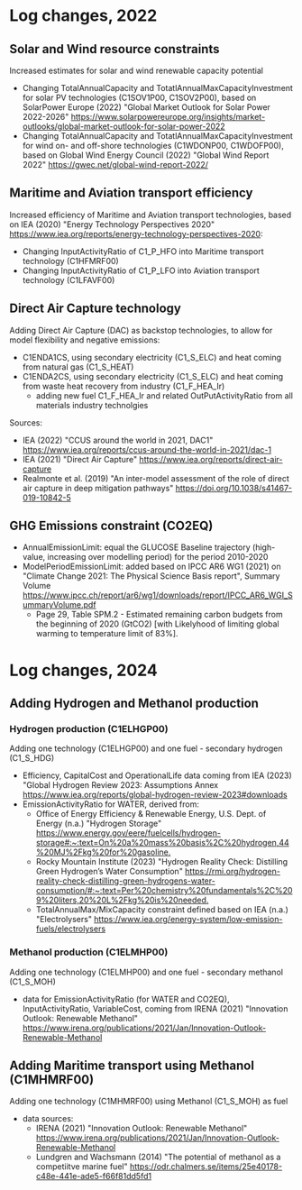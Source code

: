 # Log changes, 2022
## Solar and Wind resource constraints
Increased estimates for solar and wind renewable capacity potential
- Changing TotalAnnualCapacity and TotatlAnnualMaxCapacityInvestment for solar PV technologies (C1SOV1P00, C1SOV2P00), based on SolarPower Europe (2022) "Global Market Outlook for Solar Power 2022-2026" <https://www.solarpowereurope.org/insights/market-outlooks/global-market-outlook-for-solar-power-2022>
- Changing TotalAnnualCapacity and TotatlAnnualMaxCapacityInvestment for wind on- and off-shore technologies (C1WDONP00, C1WDOFP00), based on Global Wind Energy Council (2022) "Global Wind Report 2022" <https://gwec.net/global-wind-report-2022/>

## Maritime and Aviation transport efficiency
Increased efficiency of Maritime and Aviation transport technologies, based on IEA (2020) "Energy Technology Perspectives 2020" <https://www.iea.org/reports/energy-technology-perspectives-2020>:
- Changing InputActivityRatio of C1_P_HFO into Maritime transport technology (C1HFMRF00)
- Changing InputActivityRatio of C1_P_LFO into Aviation transport technology (C1LFAVF00)

## Direct Air Capture technology
Adding Direct Air Capture (DAC) as backstop technologies, to allow for model flexibility and negative emissions:
- C1ENDA1CS, using secondary electricity (C1_S_ELC) and heat coming from natural gas (C1_S_HEAT)
- C1ENDA2CS, using secondary electricity (C1_S_ELC) and heat coming from waste heat recovery from industry (C1_F_HEA_Ir)
    - adding new fuel C1_F_HEA_Ir and related OutPutActivityRatio from all materials industry technolgies

Sources:
- IEA (2022) "CCUS around the world in 2021, DAC1" <https://www.iea.org/reports/ccus-around-the-world-in-2021/dac-1>
- IEA (2021) "Direct Air Capture" <https://www.iea.org/reports/direct-air-capture>
- Realmonte et al. (2019) "An inter-model assessment of the role of direct air capture in deep mitigation pathways" <https://doi.org/10.1038/s41467-019-10842-5>

## GHG Emissions constraint (CO2EQ)
- AnnualEmissionLimit: equal the GLUCOSE Baseline trajectory (high-value, increasing over modelling period) for the period 2010-2020 
- ModelPeriodEmissionLimit: added based on IPCC AR6 WG1 (2021) on "Climate Change 2021: The Physical Science Basis report", Summary Volume <https://www.ipcc.ch/report/ar6/wg1/downloads/report/IPCC_AR6_WGI_SummaryVolume.pdf>
    - Page 29, Table SPM.2 - Estimated remaining carbon budgets from the beginning of 2020 (GtCO2) [with Likelyhood of limiting global warming to temperature limit of 83%].


# Log changes, 2024
## Adding Hydrogen and Methanol production
### Hydrogen production (C1ELHGP00)
Adding one technology (C1ELHGP00) and one fuel - secondary hydrogen (C1_S_HDG)
- Efficiency, CapitalCost and OperationalLife data coming from IEA (2023) "Global Hydrogen Review 2023: Assumptions Annex <https://www.iea.org/reports/global-hydrogen-review-2023#downloads>
- EmissionActivityRatio for WATER, derived from:
    - Office of Energy Efficiency & Renewable Energy, U.S. Dept. of Energy (n.a.) "Hydrogen Storage" <https://www.energy.gov/eere/fuelcells/hydrogen-storage#:~:text=On%20a%20mass%20basis%2C%20hydrogen,44%20MJ%2Fkg%20for%20gasoline.>
    - Rocky Mountain Institute (2023) "Hydrogen Reality Check: Distilling Green Hydrogen’s Water Consumption" <https://rmi.org/hydrogen-reality-check-distilling-green-hydrogens-water-consumption/#:~:text=Per%20chemistry%20fundamentals%2C%209%20liters,20%20L%2Fkg%20is%20needed.>
    - TotalAnnualMax/MixCapacity constraint defined based on IEA (n.a.) "Electrolysers" <https://www.iea.org/energy-system/low-emission-fuels/electrolysers>

### Methanol production (C1ELMHP00)
Adding one technology (C1ELMHP00) and one fuel - secondary methanol (C1_S_MOH)
- data for EmissionActivityRatio (for WATER and CO2EQ), InputActivityRatio, VariableCost, coming from IRENA (2021) "Innovation Outlook: Renewable Methanol" <https://www.irena.org/publications/2021/Jan/Innovation-Outlook-Renewable-Methanol>

## Adding Maritime transport using Methanol (C1MHMRF00)
Adding one technology (C1MHMRF00) using Methanol (C1_S_MOH) as fuel
- data sources:
    - IRENA (2021) "Innovation Outlook: Renewable Methanol" <https://www.irena.org/publications/2021/Jan/Innovation-Outlook-Renewable-Methanol>
    - Lundgren and Wachsmann (2014) "The potential of methanol as a competiitve marine fuel" <https://odr.chalmers.se/items/25e40178-c48e-441e-ade5-f66f81dd5fd1>